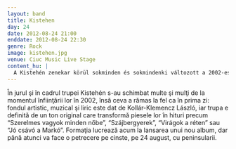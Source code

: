 ```yaml
---
layout: band
title: Kistehen
day: 24
date: 2012-08-24 21:00
enddate: 2012-08-24 22:30
genre: Rock
image: kistehen.jpg
venue: Ciuc Music Live Stage
content_hu: |
  A Kistehén zenekar körül sokminden és sokmindenki változott a 2002-es megalakulás óta, de két dolog nem: a zenekar művészi, zenei hátterét és szövegét a kezdetektől adó Kollár-Klemencz László és az az egyedi hangvétel, amelynek olyan slágerek köszönhetőek, mint a Szerelmes vagyok minden nőbe, a Szájbergyerek, a Virágok a réten vagy a Jó csávó a Markó. A zenekar jelenleg új lemezén dolgozik, de addig is augusztus 24-én mulat egy jót a félszigetezőkkel.
---
```


În jurul şi în cadrul trupei Kistehén s-au schimbat multe şi mulţi de la momentul înfiinţării lor în 2002, însă ceva a rămas la fel ca în prima zi: fondul artistic, muzical şi liric este dat de Kollár-Klemencz László, iar trupa e definită de un ton original care transformă piesele lor în hituri precum “Szerelmes vagyok minden nőbe”, “Szájbergyerek”, “Virágok a réten” sau “Jó csávó a Markó”. Formaţia lucrează acum la lansarea unui nou album, dar până atunci va face o petrecere pe cinste, pe 24 august, cu peninsularii.  